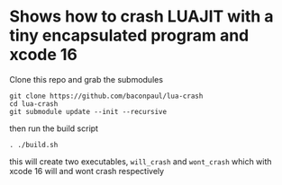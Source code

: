 # Shows how to crash LUAJIT with a tiny encapsulated program and xcode 16

Clone this repo and grab the submodules

```
git clone https://github.com/baconpaul/lua-crash
cd lua-crash
git submodule update --init --recursive
```

then run the build script

```
. ./build.sh
```

this will create two executables, `will_crash` and `wont_crash` which with xcode 16 will and wont crash
respectively
